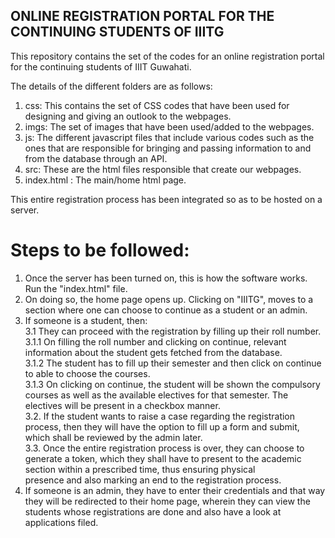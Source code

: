 ## ONLINE REGISTRATION PORTAL FOR THE CONTINUING STUDENTS OF IIITG

This repository contains the set of the codes for an online registration portal for the continuing students of IIIT Guwahati.

The details of the different folders are as follows:

1. css: This contains the set of CSS codes that have been used for designing and giving an outlook to the webpages.
2. imgs: The set of images that have been used/added to the webpages.
3. js: The different javascript files that include various codes such as the ones that are responsible for bringing and passing information to and from the database through an API.
4. src: These are the html files responsible that create our webpages.
5. index.html : The main/home html page.

This entire registration process has been integrated so as to be hosted on a server.

# Steps to be followed:

1. Once the server has been turned on, this is how the software works. Run the "index.html" file. <br />
2. On doing so, the home page opens up. Clicking on "IIITG", moves to a section where one can choose to continue as a student or an admin.<br />
3. If someone is a student, then: <br />
  3.1 They can proceed with the registration by filling up their roll number. <br />
    3.1.1 On filling the roll number and clicking on continue, relevant information about the student gets fetched from the database. <br />
    3.1.2 The student has to fill up their semester and then click on continue to able to choose the courses. <br />
    3.1.3 On clicking on continue, the student will be shown the compulsory courses as well as the available electives for that semester. The electives will be present
      in a checkbox manner. <br />
  3.2. If the student wants to raise a case regarding the registration process, then they will have the option to fill up a form and submit, which shall be reviewed by the admin later. <br />
  3.3. Once the entire registration process is over, they can choose to generate a token, which they shall have to present to the academic section within a prescribed time, thus ensuring physical <br />
       presence and also marking an end to the registration process. <br />
4. If someone is an admin, they have to enter their credentials and that way they will be redirected to their home page, wherein they can view the students whose registrations are done and also have a look at applications filed. <br />
      
